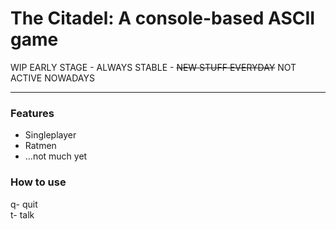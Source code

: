# The Citadel: A console-based ASCII game
WIP EARLY STAGE - ALWAYS STABLE - ~~NEW STUFF EVERYDAY~~ NOT ACTIVE NOWADAYS

---

### Features
- Singleplayer
- Ratmen
- ...not much yet

### How to use
q- quit\
t- talk
